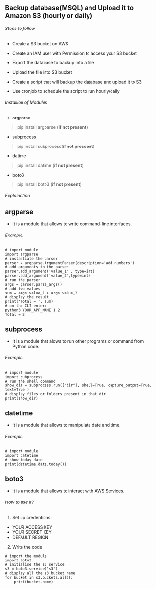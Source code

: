 ## Backup database(MSQL) and Upload it to Amazon S3 (hourly or daily)

<h6>Steps to follow</h6>

* Create a S3 bucket on AWS

* Create an IAM user with Permission to access your S3 bucket

* Export the database to backup into a file

* Upload the file into S3 bucket

* Create a script that will backup the database and upload it to S3

* Use cronjob to schedule the script to run hourly/daily

<h6> Installion of Modules</h6>

* argparse

> pip install argparse (**if not present**)

* subprocess 

> pip install subprocess(**if not pressent**)

* datime

> pip install datime (**if not present**)

* boto3

> pip install boto3 (**if not present**)

<h6> Explaination </6>

## argparse

* It is a module that allows to write command-line interfaces. 

<h6>Example:</h6>

```
# import module
import argparse
# instantiate the parser
parser = argparse.ArgumentParser(description='add numbers')
# add arguments to the parser
parser.add_argument('value_1' , type=int)
parser.add_argument('value_2',type=int)
# run the parser
args = parser.parse_args()
# add two values
sum = args.value_1 + args.value_2
# display the result
print('Total = ', sum)
# on the CLI enter:
python3 YOUR_APP_NAME 1 2
Total = 2
```

## subprocess

* It is a module that alows to run other programs or command from Python code.

<h6>Example:</h6>

```
# import module
import subprocess
# run the shell command
show_dir = subprocess.run(["dir"], shell=True, capture_output=True, text=True )
# display files or folders present in that dir
print(show_dir)
```

## datetime

* It is a module that allows to manipulate date and time.

<h6>Example:</h6>

```
# import module
import datetime
# show today date
print(datetime.date.today())
```

## boto3

* It is a module that allows to interact with AWS Services.

<h6> How to use it?</h6>

1. Set up credentions:
 - YOUR ACCESS KEY
 - YOUR SECRET KEY
 - DEFAULT REGION

2. Write the code 
```
# import the module
import boto3
# initialise the s3 service
s3 = boto3.service('s3')
# display all the s3 bucket name
for bucket in s3.buckets.all():
    print(bucket.name)
```
